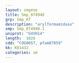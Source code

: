 ```yaml
---
layout: smgene
title: Smp_074940
grp: Smp_07
description: "arylformamidase"
smp: Smp_074940.1
uniprot: "G4VH14"
length:  1026
cdd: "COG0657, pfam07859"
kk: K01432
categories: sm
---
```

